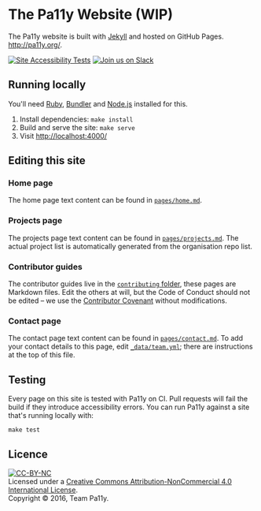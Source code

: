 
The Pa11y Website (WIP)
=======================

The Pa11y website is built with [Jekyll] and hosted on GitHub Pages. <http://pa11y.org/>.

[![Site Accessibility Tests](https://img.shields.io/travis/pa11y/pa11y.github.io.svg?label=site%20accessibility%20tests)](https://travis-ci.org/pa11y/pa11y.github.io)
[![Join us on Slack](https://pa11y-slack.herokuapp.com/badge.svg)](https://pa11y-slack.herokuapp.com/)


Running locally
---------------

You'll need [Ruby], [Bundler] and [Node.js] installed for this.

  1. Install dependencies: `make install`
  2. Build and serve the site: `make serve`
  3. Visit <http://localhost:4000/>


Editing this site
-----------------

### Home page

The home page text content can be found in [`pages/home.md`](pages/home.md).

### Projects page

The projects page text content can be found in [`pages/projects.md`](pages/projects.md). The actual project list is automatically generated from the organisation repo list.

### Contributor guides

The contributor guides live in the [`contributing` folder](contributing), these pages are Markdown files. Edit the others at will, but the Code of Conduct should not be edited – we use the [Contributor Covenant][contributor-covenant] without modifications.

### Contact page

The contact page text content can be found in [`pages/contact.md`](pages/contact.md). To add your contact details to this page, edit [`_data/team.yml`](_data/team.yml); there are instructions at the top of this file.


Testing
-------

Every page on this site is tested with Pa11y on CI. Pull requests will fail the build if they introduce accessibility errors. You can run Pa11y against a site that's running locally with:

```
make test
```


Licence
-------

[![CC-BY-NC](https://i.creativecommons.org/l/by-nc/4.0/88x31.png)][license]<br/>
Licensed under a [Creative Commons Attribution-NonCommercial 4.0 International License][license].<br/>
Copyright &copy; 2016, Team Pa11y.



[bundler]: http://bundler.io/
[contributor-covenant]: http://contributor-covenant.org
[jekyll]: http://jekyllrb.com/
[license]: http://creativecommons.org/licenses/by-nc/4.0/
[node.js]: https://nodejs.org/
[ruby]: https://www.ruby-lang.org/en/
